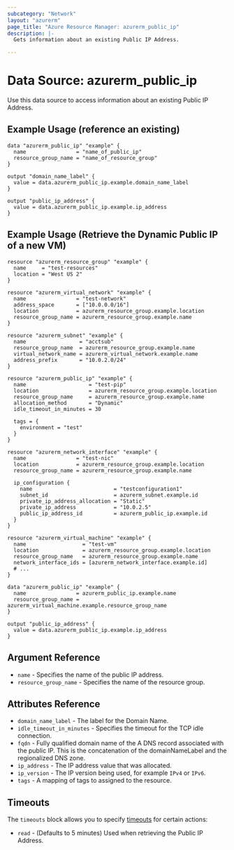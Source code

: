 ```yaml
---
subcategory: "Network"
layout: "azurerm"
page_title: "Azure Resource Manager: azurerm_public_ip"
description: |-
  Gets information about an existing Public IP Address.

---
```


# Data Source: azurerm_public_ip

Use this data source to access information about an existing Public IP Address.

## Example Usage (reference an existing)

```hcl
data "azurerm_public_ip" "example" {
  name                = "name_of_public_ip"
  resource_group_name = "name_of_resource_group"
}

output "domain_name_label" {
  value = data.azurerm_public_ip.example.domain_name_label
}

output "public_ip_address" {
  value = data.azurerm_public_ip.example.ip_address
}
```

## Example Usage (Retrieve the Dynamic Public IP of a new VM)

```hcl
resource "azurerm_resource_group" "example" {
  name     = "test-resources"
  location = "West US 2"
}

resource "azurerm_virtual_network" "example" {
  name                = "test-network"
  address_space       = ["10.0.0.0/16"]
  location            = azurerm_resource_group.example.location
  resource_group_name = azurerm_resource_group.example.name
}

resource "azurerm_subnet" "example" {
  name                 = "acctsub"
  resource_group_name  = azurerm_resource_group.example.name
  virtual_network_name = azurerm_virtual_network.example.name
  address_prefix       = "10.0.2.0/24"
}

resource "azurerm_public_ip" "example" {
  name                    = "test-pip"
  location                = azurerm_resource_group.example.location
  resource_group_name     = azurerm_resource_group.example.name
  allocation_method       = "Dynamic"
  idle_timeout_in_minutes = 30

  tags = {
    environment = "test"
  }
}

resource "azurerm_network_interface" "example" {
  name                = "test-nic"
  location            = azurerm_resource_group.example.location
  resource_group_name = azurerm_resource_group.example.name

  ip_configuration {
    name                          = "testconfiguration1"
    subnet_id                     = azurerm_subnet.example.id
    private_ip_address_allocation = "Static"
    private_ip_address            = "10.0.2.5"
    public_ip_address_id          = azurerm_public_ip.example.id
  }
}

resource "azurerm_virtual_machine" "example" {
  name                  = "test-vm"
  location              = azurerm_resource_group.example.location
  resource_group_name   = azurerm_resource_group.example.name
  network_interface_ids = [azurerm_network_interface.example.id]
  # ...
}

data "azurerm_public_ip" "example" {
  name                = azurerm_public_ip.example.name
  resource_group_name = azurerm_virtual_machine.example.resource_group_name
}

output "public_ip_address" {
  value = data.azurerm_public_ip.example.ip_address
}
```

## Argument Reference

* `name` - Specifies the name of the public IP address.
* `resource_group_name` - Specifies the name of the resource group.


## Attributes Reference

* `domain_name_label` - The label for the Domain Name.
* `idle_timeout_in_minutes` - Specifies the timeout for the TCP idle connection.
* `fqdn` - Fully qualified domain name of the A DNS record associated with the public IP. This is the concatenation of the domainNameLabel and the regionalized DNS zone.
* `ip_address` - The IP address value that was allocated.
* `ip_version` - The IP version being used, for example `IPv4` or `IPv6`.
* `tags` - A mapping of tags to assigned to the resource.

## Timeouts

The `timeouts` block allows you to specify [timeouts](https://www.terraform.io/docs/configuration/resources.html#timeouts) for certain actions:

* `read` - (Defaults to 5 minutes) Used when retrieving the Public IP Address.
